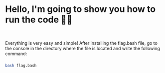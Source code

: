 #  Hello, I'm going to show you how to run the code 👋🏽
<br>

Everything is very easy and simple! After installing the flag.bash file, go to the console in the directory where the file is located and write the following command:

###    


```bash
bash flag.bash
```
